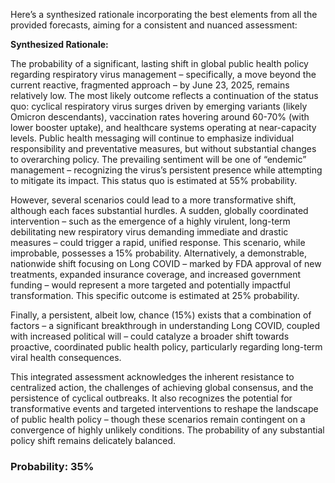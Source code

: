 Here’s a synthesized rationale incorporating the best elements from all the provided forecasts, aiming for a consistent and nuanced assessment:

**Synthesized Rationale:**

The probability of a significant, lasting shift in global public health policy regarding respiratory virus management – specifically, a move beyond the current reactive, fragmented approach – by June 23, 2025, remains relatively low. The most likely outcome reflects a continuation of the status quo: cyclical respiratory virus surges driven by emerging variants (likely Omicron descendants), vaccination rates hovering around 60-70% (with lower booster uptake), and healthcare systems operating at near-capacity levels. Public health messaging will continue to emphasize individual responsibility and preventative measures, but without substantial changes to overarching policy.  The prevailing sentiment will be one of “endemic” management – recognizing the virus’s persistent presence while attempting to mitigate its impact. This status quo is estimated at 55% probability.

However, several scenarios could lead to a more transformative shift, although each faces substantial hurdles. A sudden, globally coordinated intervention – such as the emergence of a highly virulent, long-term debilitating new respiratory virus demanding immediate and drastic measures – could trigger a rapid, unified response. This scenario, while improbable, possesses a 15% probability.  Alternatively, a demonstrable, nationwide shift focusing on Long COVID – marked by FDA approval of new treatments, expanded insurance coverage, and increased government funding – would represent a more targeted and potentially impactful transformation. This specific outcome is estimated at 25% probability.

Finally, a persistent, albeit low, chance (15%) exists that a combination of factors – a significant breakthrough in understanding Long COVID, coupled with increased political will – could catalyze a broader shift towards proactive, coordinated public health policy, particularly regarding long-term viral health consequences. 

This integrated assessment acknowledges the inherent resistance to centralized action, the challenges of achieving global consensus, and the persistence of cyclical outbreaks. It also recognizes the potential for transformative events and targeted interventions to reshape the landscape of public health policy – though these scenarios remain contingent on a convergence of highly unlikely conditions.  The probability of any substantial policy shift remains delicately balanced.

### Probability: 35%